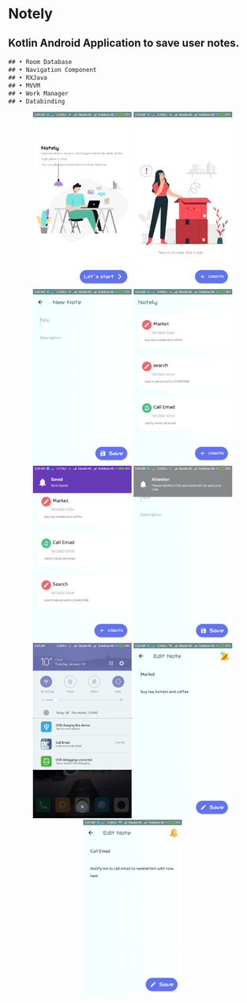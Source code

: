 # Notely

  ## Kotlin Android Application to save user notes.
  
    ## • Room Database
    ## • Navigation Component
    ## • RXJava
    ## • MVVM
    ## • Work Manager
    ## • Databinding
  
  
<p align="center">
  <img src="Notely Screenshots/Screenshot_2021-01-19-02-49-58-541_com.example.notely.png" width="200" title="Get Started">
  <img src="Notely Screenshots/Screenshot_2021-01-19-02-50-06-728_com.example.notely.png" width="200" title="No Notes Screen">
  <img src="Notely Screenshots/Screenshot_2021-01-19-02-55-28-257_com.example.notely.png" width="200" title="Add Note Screen">
  <img src="Notely Screenshots/Screenshot_2021-01-19-03-04-18-826_com.example.notely.png" width="200" title="Notes Screen">
  <img src="Notely Screenshots/Screenshot_2021-01-19-03-09-17-141_com.example.notely.png" width="200" title="Awesome Alerter Screen">
  <img src="Notely Screenshots/Screenshot_2021-01-19-03-09-54-589_com.example.notely.png" width="200" title="Failed to add note Screen">
  <img src="Notely Screenshots/Screenshot_2021-01-19-03-03-57-444_com.miui.home.png" width="200" title="Notification Screen">
  <img src="Notely Screenshots/Screenshot_2021-01-19-02-55-11-672_com.example.notely.png" width="200" title="Edit Note Screen">
  <img src="Notely Screenshots/Screenshot_2021-01-19-02-55-06-043_com.example.notely.png" width="200" title="set Alarm Screen">
</p>
